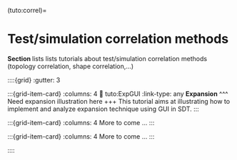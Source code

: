 (tuto:correl)=
# Test/simulation correlation methods

**Section [](tuto:correl)** lists lists tutorials about test/simulation correlation methods (topology correlation, shape correlation,...)

::::{grid}
:gutter: 3

:::{grid-item-card} 
:columns: 4
:link: tuto:ExpGUI
:link-type: any
**Expansion**
^^^
Need expansion illustration here
+++
This tutorial aims at illustrating how to implement and analyze expansion technique using GUI in SDT.
:::

:::{grid-item-card}
:columns: 4
More to come ...
:::

:::{grid-item-card}
:columns: 4
More to come ...
:::

::::
